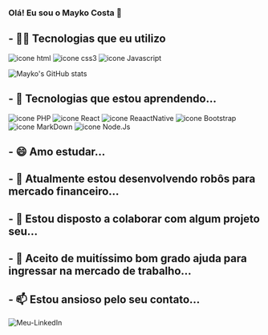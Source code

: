 
### Olá! Eu sou o Mayko Costa 👋

## - 👨‍💻 Tecnologias que eu utilizo

<div style= "display: inline-block">
    <img src="https://img.shields.io/badge/HTML5-E34F26?style=for-the-badge&logo=html5&logoColor=white" alt="icone html">
    <img src="https://img.shields.io/badge/CSS3-1572B6?style=for-the-badge&logo=css3&logoColor=white" alt="icone css3">
    <img src="https://img.shields.io/badge/JavaScript-F7DF1E?style=for-the-badge&logo=javascript&logoColor=black" alt="icone Javascript">
</div>

![Mayko's GitHub stats](https://github-readme-stats.vercel.app/api?username=Maykopr&show_icons=true&theme=vision-friendly-dark)

## - 🌱 Tecnologias que estou aprendendo...

<div style= "display: inline-block">
    <img src="https://img.shields.io/badge/PHP-777BB4?style=for-the-badge&logo=php&logoColor=white" alt="icone PHP">
    <img src="https://img.shields.io/badge/React-20232A?style=for-the-badge&logo=react&logoColor=61DAFB" alt="icone React">
    <img src="https://img.shields.io/badge/React_Native-20232A?style=for-the-badge&logo=react&logoColor=61DAFB" alt="icone ReaactNative">
    <img src="https://img.shields.io/badge/Bootstrap-563D7C?style=for-the-badge&logo=bootstrap&logoColor=white" alt="icone Bootstrap">
    <img src="https://img.shields.io/badge/Markdown-000000?style=for-the-badge&logo=markdown&logoColor=white" alt="icone MarkDown">
    <img src="https://img.shields.io/badge/Node.js-43853D?style=for-the-badge&logo=node.js&logoColor=white" alt="icone Node.Js">
</div>

## - 😄 Amo estudar...

## - 🔭 Atualmente estou desenvolvendo robôs para mercado financeiro... 

## - 👯 Estou disposto a colaborar com algum projeto seu...

## - 🤔 Aceito de muitíssimo bom grado ajuda para ingressar na mercado de trabalho...

## - 📫 Estou ansioso pelo seu contato...
![Meu-LinkedIn](https://img.shields.io/badge/LinkedIn-0077B5?style=for-the-badge&logo=linkedin&logoColor=white&url=http://linkedin.com/)



